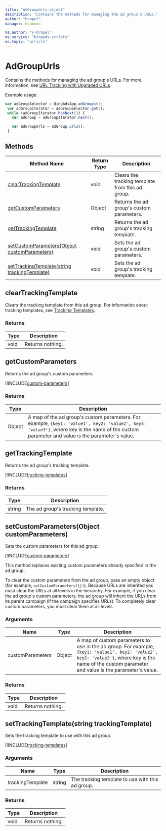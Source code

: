 ```yaml
---
title: "AdGroupUrls object"
description: "Contains the methods for managing the ad group's URLs."
author: "brapel"
manager: ehansen

ms.author: "v-brapel"
ms.service: "bingads-scripts"
ms.topic: "article"
---
```


# AdGroupUrls

Contains the methods for managing the ad group's URLs. For more information, see [URL Tracking with Upgraded URLs](/bingads/guides/url-tracking-upgraded-urls).


Example usage:
```javascript
var adGroupSelector = BingAdsApp.adGroups();
 var adGroupIterator = adGroupSelector.get();
 while (adGroupIterator.hasNext()) {
   var adGroup = adGroupIterator.next();

   var adGroupUrls = adGroup.urls();
 }
```

## Methods
|Method Name|Return Type|Description|
|-|-|-
[clearTrackingTemplate](#cleartrackingtemplate)|void|Clears the tracking template from this ad group.
[getCustomParameters](#getcustomparameters)|Object|Returns the ad group's custom parameters.
[getTrackingTemplate](#gettrackingtemplate)|string|Returns the ad group's tracking template.
[setCustomParameters(Object customParameters)](#setcustomparameters~object-customparameters~)|void|Sets the ad group's custom parameters.
[setTrackingTemplate(string trackingTemplate)](#settrackingtemplate~string-trackingtemplate~)|void|Sets the ad group's tracking template.

## <a name="cleartrackingtemplate"></a>clearTrackingTemplate
Clears the tracking template from this ad group. For information about tracking templates, see [Tracking Templates](/bingads/guides/url-tracking-upgraded-urls#trackingtemplatevalidation).

### Returns
|Type|Description|
|-|-
void|Returns nothing.

## <a name="getcustomparameters"></a>getCustomParameters
Returns the ad group's custom parameters. 

[!INCLUDE[custom-parameters](../includes/custom-parameters.md)]

### Returns
|Type|Description|
|-|-
Object|A map of the ad group's custom parameters. For example, `{key1: 'value1', key2: 'value2', key3: 'value3'}`, where key is the name of the custom parameter and value is the parameter's value.

## <a name="gettrackingtemplate"></a>getTrackingTemplate
Returns the ad group's tracking template.

[!INCLUDE[tracking-templates](../includes/tracking-templates.md)]

### Returns
|Type|Description|
|-|-
string|The ad group's tracking template.

## <a name="setcustomparameters~object-customparameters~"></a>setCustomParameters(Object customParameters)
Sets the custom parameters for this ad group. 

[!INCLUDE[custom-parameters](../includes/custom-parameters.md)]

This method replaces existing custom parameters already specified in the ad group.

To clear the custom parameters from the ad group, pass an empty object (for example, `setCustomParameters({})`). Because URLs are inherited you must clear the URLs at all levels in the hierarchy. For example, if you clear the ad group's custom parameters, the ad group will inherit the URLs from its parent campaign (if the campaign specifies URLs). To completely clear custom parameters, you must clear them at all levels.


### Arguments
|Name|Type|Description|
|-|-|-
customParameters|Object|A map of custom parameters to use in the ad group. For example, `{key1: 'value1', key2: 'value2', key3: 'value3'}`, where key is the name of the custom parameter and value is the parameter's value.

### Returns
|Type|Description|
|-|-
void|Returns nothing.

## <a name="settrackingtemplate~string-trackingtemplate~"></a>setTrackingTemplate(string trackingTemplate)
Sets the tracking template to use with this ad group. 

[!INCLUDE[tracking-templates](../includes/tracking-templates.md)]

### Arguments
|Name|Type|Description|
|-|-|-
trackingTemplate|string|The tracking template to use with this ad group.

### Returns
|Type|Description|
|-|-
void|Returns nothing.

